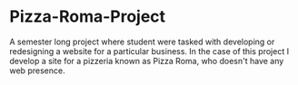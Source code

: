 # Pizza-Roma-Project
A semester long project where student were tasked with developing or redesigning a website for a particular business. In the case of this project I develop a site for a pizzeria known as Pizza Roma, who doesn't have any web presence.
